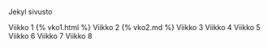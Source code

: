 Jekyl sivusto

Viikko 1 {% vko1.html %}
Viikko 2 {% vko2.md %}
Viikko 3
Viikko 4
Viikko 5
Viikko 6
Viikko 7
Viikko 8
